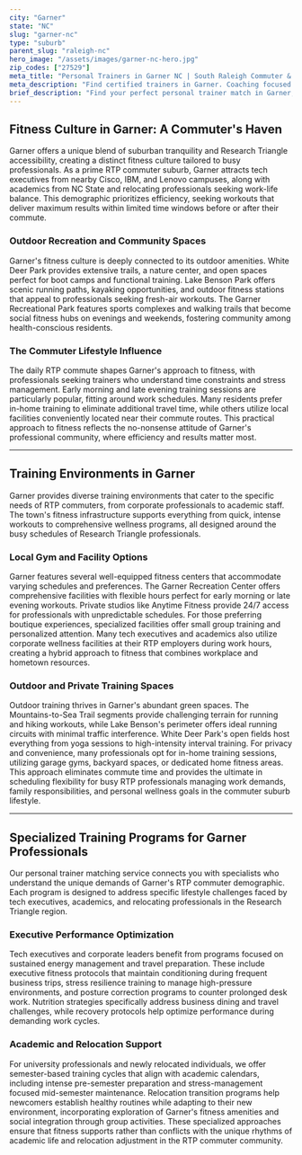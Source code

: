 ```yaml
---
city: "Garner"
state: "NC"
slug: "garner-nc"
type: "suburb"
parent_slug: "raleigh-nc"
hero_image: "/assets/images/garner-nc-hero.jpg"
zip_codes: ["27529"]
meta_title: "Personal Trainers in Garner NC | South Raleigh Commuter & Family Fitness"
meta_description: "Find certified trainers in Garner. Coaching focused on south-end commuters, accessible gyms, and family health programs."
brief_description: "Find your perfect personal trainer match in Garner, NC—the ideal RTP commuter suburb for tech executives, academics, and relocating professionals. We connect you with certified trainers who specialize in high-intensity, time-efficient workouts tailored to your demanding schedule. Whether you prefer in-home sessions, private gym access, or outdoor training at White Deer Park or Lake Benson, our service eliminates the guesswork. Maximize your fitness results with personalized programs designed for stress reduction, travel preparation, and sustainable health. Start your transformation today with a trainer who understands the unique lifestyle of the Research Triangle region."
---
```

## Fitness Culture in Garner: A Commuter's Haven

Garner offers a unique blend of suburban tranquility and Research Triangle accessibility, creating a distinct fitness culture tailored to busy professionals. As a prime RTP commuter suburb, Garner attracts tech executives from nearby Cisco, IBM, and Lenovo campuses, along with academics from NC State and relocating professionals seeking work-life balance. This demographic prioritizes efficiency, seeking workouts that deliver maximum results within limited time windows before or after their commute.

### Outdoor Recreation and Community Spaces

Garner's fitness culture is deeply connected to its outdoor amenities. White Deer Park provides extensive trails, a nature center, and open spaces perfect for boot camps and functional training. Lake Benson Park offers scenic running paths, kayaking opportunities, and outdoor fitness stations that appeal to professionals seeking fresh-air workouts. The Garner Recreational Park features sports complexes and walking trails that become social fitness hubs on evenings and weekends, fostering community among health-conscious residents.

### The Commuter Lifestyle Influence

The daily RTP commute shapes Garner's approach to fitness, with professionals seeking trainers who understand time constraints and stress management. Early morning and late evening training sessions are particularly popular, fitting around work schedules. Many residents prefer in-home training to eliminate additional travel time, while others utilize local facilities conveniently located near their commute routes. This practical approach to fitness reflects the no-nonsense attitude of Garner's professional community, where efficiency and results matter most.

---

## Training Environments in Garner

Garner provides diverse training environments that cater to the specific needs of RTP commuters, from corporate professionals to academic staff. The town's fitness infrastructure supports everything from quick, intense workouts to comprehensive wellness programs, all designed around the busy schedules of Research Triangle professionals.

### Local Gym and Facility Options

Garner features several well-equipped fitness centers that accommodate varying schedules and preferences. The Garner Recreation Center offers comprehensive facilities with flexible hours perfect for early morning or late evening workouts. Private studios like Anytime Fitness provide 24/7 access for professionals with unpredictable schedules. For those preferring boutique experiences, specialized facilities offer small group training and personalized attention. Many tech executives and academics also utilize corporate wellness facilities at their RTP employers during work hours, creating a hybrid approach to fitness that combines workplace and hometown resources.

### Outdoor and Private Training Spaces

Outdoor training thrives in Garner's abundant green spaces. The Mountains-to-Sea Trail segments provide challenging terrain for running and hiking workouts, while Lake Benson's perimeter offers ideal running circuits with minimal traffic interference. White Deer Park's open fields host everything from yoga sessions to high-intensity interval training. For privacy and convenience, many professionals opt for in-home training sessions, utilizing garage gyms, backyard spaces, or dedicated home fitness areas. This approach eliminates commute time and provides the ultimate in scheduling flexibility for busy RTP professionals managing work demands, family responsibilities, and personal wellness goals in the commuter suburb lifestyle.

---

## Specialized Training Programs for Garner Professionals

Our personal trainer matching service connects you with specialists who understand the unique demands of Garner's RTP commuter demographic. Each program is designed to address specific lifestyle challenges faced by tech executives, academics, and relocating professionals in the Research Triangle region.

### Executive Performance Optimization

Tech executives and corporate leaders benefit from programs focused on sustained energy management and travel preparation. These include executive fitness protocols that maintain conditioning during frequent business trips, stress resilience training to manage high-pressure environments, and posture correction programs to counter prolonged desk work. Nutrition strategies specifically address business dining and travel challenges, while recovery protocols help optimize performance during demanding work cycles.

### Academic and Relocation Support

For university professionals and newly relocated individuals, we offer semester-based training cycles that align with academic calendars, including intense pre-semester preparation and stress-management focused mid-semester maintenance. Relocation transition programs help newcomers establish healthy routines while adapting to their new environment, incorporating exploration of Garner's fitness amenities and social integration through group activities. These specialized approaches ensure that fitness supports rather than conflicts with the unique rhythms of academic life and relocation adjustment in the RTP commuter community.